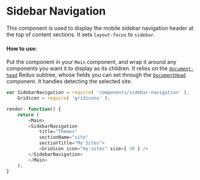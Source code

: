 Sidebar Navigation
==================

This component is used to display the mobile sidebar navigation header at the top of content sections. It sets `layout-focus` to `sidebar`.

#### How to use:

Put the component in your `Main` component, and wrap it around any components you want it to display as its children. It relies on the [`document-head`](/client/state/document-head) Redux subtree, whose fields you can set through the [`DocumentHead`](/client/components/data/document-head) component. It handles detecting the selected site.

```js
var SidebarNavigation = require( 'components/sidebar-navigation' ),
	Gridicon = require( 'gridicons' );

render: function() {
    return (
        <Main>
		<SidebarNavigation
			title="Themes"
			sectionName="site"
			sectionTitle="My Sites">
			<Gridicon icon="my-sites" size={ 30 } />
		</SidebarNavigation>
        </Main>
    );
}
```
